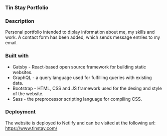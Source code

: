 ### Tin Stay Portfolio


### Description
Personal portfolio intended to diplay information about me, my skills and work. A contact form has been added, which sends message entries to my email.  

### Built with
* Gatsby - React-based open source framework for building static websites.
* GraphQL - a query language used for fulfilling queries with existing data.
* Bootstrap - HTML, CSS and JS framework used for the desing and style of the website.
* Sass - the preprocessor scripting language for compiling CSS.


### Deployment
The website is deployed to Netlify and can be visited at the following url: https://www.tinstay.com/


